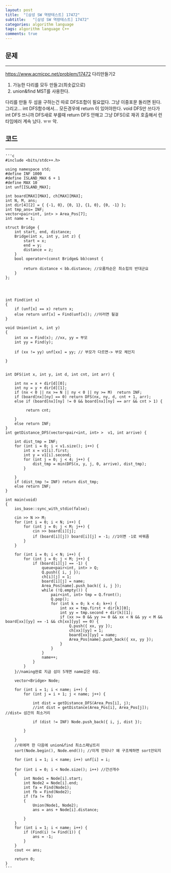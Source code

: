 ```yaml
---
layout: post
title:  "[삼성 SW 역량테스트] 17472"
subtitle:   "[삼성 SW 역량테스트] 17472"
categories: algorithm language 
tags: algorithm language C++
comments: true
---
```



## 문제 
---

<https://www.acmicpc.net/problem/17472> 다리만들기2

1. 가능한 다리를 모두 만들고(최솟값으로)
2. union&find MST를 사용한다.

다리를 만들 두 섬을 구하는건 따로 DFS조합이 필요없다. 그냥 이중포문 돌리면 된다. 
그리고... int DFS함수에서... 모든경우에 return 이 있어야한다. void DFS만 쓰다가 int DFS 쓰니까 DFS새로 부를때 return DFS 안해고 그냥 DFS()로 재귀 호출해서 런타임에러 계속 났다. ㅠㅠ 악. 

## 코드
---



    '''c
	#include <bits/stdc++.h>

	using namespace std;
	#define INF 1000
	#define ISLAND_MAX 6 + 1
	#define MAX 10
	int unf[ISLAND_MAX];
	
	int board[MAX][MAX], ch[MAX][MAX];
	int N, M, ans;
	int dir[4][2] = { {-1, 0}, {0, 1}, {1, 0}, {0, -1} };
	int tmp_ans= INF;
	vector<pair<int, int> > Area_Pos[7];
	int name = 1;
	
	struct Bridge {
	    int start, end, distance;
	    Bridge(int x, int y, int z) {
	        start = x;
	        end = y;
	        distance = z;
	    }
	    bool operator<(const Bridge& bb)const {
	
	        return distance < bb.distance; //오름차순은 최소힙의 반대군요
	    }
	};
	
	
	
	
	int Find(int x)
	{
	    if (unf[x] == x) return x;
	    else return unf[x] = Find(unf[x]); //이러면 될걸
	}
	
	void Union(int x, int y)
	{
	    int xx = Find(x); //xx, yy = 부모
	    int yy = Find(y);
	
	    if (xx != yy) unf[xx] = yy; // 부모가 다르면-> 부모 체인지 
	
	}

	
	int DFS(int x, int y, int d, int cnt, int arr) {
	    
	    int nx = x + dir[d][0];
	    int ny = y + dir[d][1];
	    if (nx < 0 || nx >= N || ny < 0 || ny >= M)  return INF;
	    if (board[nx][ny] == 0) return DFS(nx, ny, d, cnt + 1, arr);
	    else if (board[nx][ny] != 0 && board[nx][ny] == arr && cnt > 1) {
	        
	         return cnt;
	       
	    }
	    else return INF;
	}
	int getDistance_DFS(vector<pair<int, int> >  v1, int arrive) {
	
	    int dist_tmp = INF;
	    for (int i = 0; i < v1.size(); i++) {
	        int x = v1[i].first;
	        int y = v1[i].second;
	        for (int j = 0; j < 4; j++) {
	            dist_tmp = min(DFS(x, y, j, 0, arrive), dist_tmp);  
	        }
	        
	    }
	    if (dist_tmp != INF) return dist_tmp;
	    else return INF;
	}
	
	int main(void)
	{
	    ios_base::sync_with_stdio(false);
	
	    cin >> N >> M;
	    for (int i = 0; i < N; i++) {
	        for (int j = 0; j < M; j++) {
	            cin >> board[i][j];
	            if (board[i][j]) board[i][j] = -1; //1이면 -1로 바꿔줌
	        }
	    }
	
	    for (int i = 0; i < N; i++) {
	        for (int j = 0; j < M; j++) {
	            if (board[i][j] == -1) {
	                queue<pair<int, int> > Q;
	                Q.push({ i, j });
	                ch[i][j] = 1;
	                board[i][j] = name;
	                Area_Pos[name].push_back({ i, j });
	                while (!Q.empty()) {
	                    pair<int, int> tmp = Q.front();
	                    Q.pop();
	                    for (int k = 0; k < 4; k++) {
	                        int xx = tmp.first + dir[k][0];
	                        int yy = tmp.second + dir[k][1];
	                        if (xx >= 0 && yy >= 0 && xx < N && yy < M && board[xx][yy] == -1 && ch[xx][yy] == 0) {
	                            Q.push({ xx, yy });
	                            ch[xx][yy] = 1;
	                            board[xx][yy] = name;
	                            Area_Pos[name].push_back({ xx, yy });
	                        }
	                    }
	                }
	                name++;
	            }
	        }
	    }//naming완료 지금 섬이 5개면 name값은 6임. 
	
	    vector<Bridge> Node;
	
	    for (int i = 1; i < name; i++) {
	        for (int j = i + 1; j < name; j++) {
	            
	            int dist = getDistance_DFS(Area_Pos[i], j);
	            //int dist = getDistance(Area_Pos[i], Area_Pos[j]); //dist= 섬간의 최소거리
	           
	            if (dist != INF) Node.push_back({ i, j, dist });
	
	        }
	       
	    }
	    //위에꺼 한 다음에 union&find 최소스패닝트리
	    sort(Node.begin(), Node.end()); //이게 안되나? 왜 구조체하면 sort안되지 
	
	    for (int i = 1; i < name; i++) unf[i] = i;
	
	    for (int i = 0; i < Node.size(); i++) //간선개수
	    {
	        int Node1 = Node[i].start;
	        int Node2 = Node[i].end;
	        int fa = Find(Node1);
	        int fb = Find(Node2);
	        if (fa != fb)
	        {
	            Union(Node1, Node2);
	            ans = ans + Node[i].distance;
	
	        }
	    }
	    for (int i = 1; i < name; i++) {
	        if (Find(i) != Find(1)) {
	            ans = -1;
	        }
	    }
	    cout << ans;
	
	    return 0;
	}
    '''

